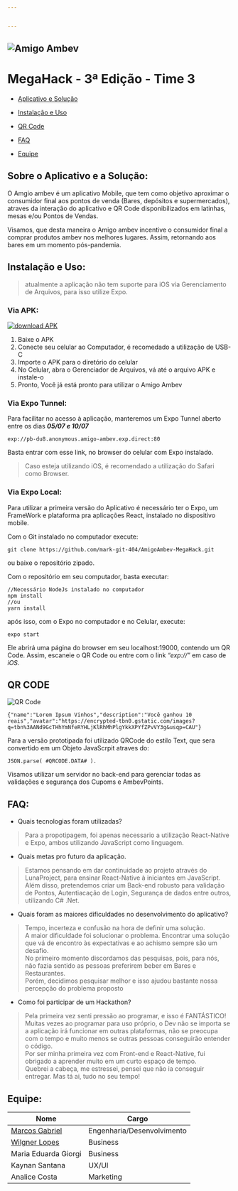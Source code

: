 ```yaml
---


---
```


<h2 id="section"><img src="https://lh3.googleusercontent.com/JYHNkyI0C0K0rEDgxCPu-Pv_dUwxCrl6xMhgHGSuRLGzSnB3o-jiRRYIISDjtCHDXGqijYhFztcW3JF4Q8lpa5YVv_Gp1N_sw5io_5wH94pMGZTh4SmYVTAyauDsH3bLeqKUtBf1vgCBSMgH8yUcbmXP8Cxe1PXx2cDWq6AK8GZO4f3LjuiKkx30XtTwUdG8RxrYtJglk5hSxwwlWq8wIqIsWJmIPv9NesDurxnYL8RwLEusUWsyYN8JpSwTEf0p6QRiLauYjGEs7YKmc-WDxFa0rVRFeZm7rrF93JJYaNDV_Dn2iJO5EBNHj6-A9tkxS-IqvABt_pFP8mC6pB9yGQ9ry73q_kOT6c0DRdDo0qBFrK6KRLOhQADIopR8xmf0q4c2p9QXREWFJfA8cnTLMSj3cPyWI63UEm8j5D32DOVZLkwtPU5M7BouP0vRAJumEgRYRlX6dTAyBwXTVFMEs10OnrJuYOVFQpQ8OI87l8DYwe30S-aGVWbde2Jt4cmHuXOSf47RawryFdI3lcI8az8mHjlB0mG5GY7TSXVX45eXnwIY3QCBBZbIfh_wdE95dyRcUsNuEdl_v5FiqMgPFbSVMxoDGYPipHQnn5_1v4jHaBnfyDoBr87D5nAZfZlj4qJD2-VgbKDKVg9gXZ7aTZjbviUpyzXTxcTHwm0Lig8hRAF7kwBFZtOG54JWLA=w1250-h273-no?authuser=0" alt="Amigo Ambev"></h2>
<h1 id="megahack---3ª-edição---time-3">MegaHack - 3ª Edição - Time 3</h1>
<ul>
<li>
<p><a href="#sobre-o-aplicativo-e-a-solu%C3%A7%C3%A3o">Aplicativo e Solução</a></p>
</li>
<li>
<p><a href="#instala%C3%A7%C3%A3o-e-uso">Instalação e Uso</a></p>
</li>
<li>
<p><a href="#qr-code">QR Code</a></p>
</li>
<li>
<p><a href="#faq">FAQ</a></p>
</li>
<li>
<p><a href="#equipe">Equipe</a></p>
</li>
</ul>
<h2 id="sobre-o-aplicativo-e-a-solução">Sobre o Aplicativo e a Solução:</h2>
<p>O Amgio ambev é um aplicativo Mobile, que tem como objetivo aproximar o consumidor final aos pontos de venda (Bares, depósitos e supermercados), atraves da interação do aplicativo e QR Code disponibilizados em latinhas, mesas e/ou Pontos de Vendas.</p>
<p>Visamos, que desta maneira o Amigo ambev incentive o consumidor final a comprar produtos ambev nos melhores lugares. Assim, retornando aos bares em um momento pós-pandemia.</p>
<h2 id="instalação-e-uso">Instalação e Uso:</h2>
<blockquote>
<p>atualmente a aplicação não tem suporte para iOS via Gerenciamento de Arquivos, para isso utilize Expo.</p>
</blockquote>
<h3 id="via-apk">Via APK:</h3>
<a href="https://docs.google.com/uc?export=download&amp;id=1Ca-L0wbPwjKbUvT-YriRpqnyQ6ie9upb">
  <img src="https://i.imgur.com/Lvltpg8.png" title="Download APK" alt="download APK">
</a>
<ol>
<li>Baixe o APK</li>
<li>Conecte seu celular ao Computador, é recomedado a utilização de USB-C</li>
<li>Importe o APK para o diretório do celular</li>
<li>No Celular, abra o Gerenciador de Arquivos, vá até o arquivo APK e instale-o</li>
<li>Pronto, Você já está pronto para utilizar o Amigo Ambev</li>
</ol>
<h3 id="via-expo-tunnel">Via Expo Tunnel:</h3>
<p>Para facilitar no acesso à aplicação, manteremos um Expo Tunnel aberto entre os dias <em><strong>05/07 e 10/07</strong></em></p>
<pre><code>exp://pb-du8.anonymous.amigo-ambev.exp.direct:80
</code></pre>
<p>Basta entrar com esse link, no browser do celular com Expo instalado.</p>
<blockquote>
<p>Caso esteja utilizando iOS, é recomendado a utilização do Safari como Browser.</p>
</blockquote>
<h3 id="via-expo-local">Via Expo Local:</h3>
<p>Para utilizar a primeira versão do Aplicativo é necessário ter o Expo, um FrameWork e plataforma pra aplicações React, instalado no dispositivo mobile.</p>
<p>Com o Git instalado no computador execute:</p>
<pre><code>git clone https://github.com/mark-git-404/AmigoAmbev-MegaHack.git
</code></pre>
<p>ou baixe o repositório zipado.</p>
<p>Com o repositório em seu computador, basta executar:</p>
<pre><code>//Necessário NodeJs instalado no computador
npm install
//ou
yarn install
</code></pre>
<p>após isso, com o Expo no computador e no Celular, execute:</p>
<pre><code>expo start
</code></pre>
<p>Ele abrirá uma página do browser em seu localhost:19000, contendo um QR Code. Assim, escaneie o QR Code ou entre com o link <em>“exp://”</em> em caso de <em>iOS</em>.</p>
<h2 id="qr-code">QR CODE</h2>
<p><img src="https://lh3.googleusercontent.com/CXa1RKnWbKLIfoAqyZCEROI-7WpbBW0J8T-XldxFP9LyvwL_wYd2sIWsXY7EVZK4Wy8K8DBEycls3oGEiWhkLIRVCQxFl2YSovIGRDBVcQnn9eZ2Lf2FjvjQrxtsWRY3D1aBz1fV7e0WeunUoKHkx7RSRDAGLG3-QlZcuv7kCpsl0vxTKsMHOW-H9Pcic7xHMkbsx3GdNHai0FkGNBDbD_tI1Yt2IFbqBDsLx34LyxCLpDIloWFfitVrabHc47sxdAoA6h92AW5oG7RTDRYVMNUe64xMj9PRYOOhZJYR75eFjW_bbT021T4IXZWibo5sRhCqK0ubLx2HsEYBVCGIVaGVu6qM2p3-JNwn7AQhDRBIOlLV7C4t5-JFM4ua2Y1-pxPNctwQpJit2Bg1dwurAihi_-ihP8evkAGilcDKBofPl23DcQKTtDmAx--lIzuyo8RbKCH_bO2lZyw5FXLE5uPiqhgSXCyZ57CYO9nXECt4hr-i7yXBkXLZ8ERTy15OBKkzAFZkxoh_mLFtlwl9BYXBQNXMOaFIVTnlMQw8N_6UFfR4yIvCzbQrLgSFo87dObWhSmSzw0JIwkchC5451i9EM_xg_AJiksw4XOv06P0oe0GBcnrvppqKUo2_aBhSl1aSfSwCnNZVAKWaylcgqIOnz5eAma8fao-lzcIaSyDH6RpLKeO7UiGbivy51A=w611-h567-no?authuser=0" alt="QR Code"></p>
<pre><code>{"name":"Lorem Ipsum Vinhos","description":"Você ganhou 10 reais","avatar":"https://encrypted-tbn0.gstatic.com/images?q=tbn%3AANd9GcTHhYmNfeRYHLjKlRhMhPlgYkkXPYfZPvVY3g&amp;usqp=CAU"}
</code></pre>
<p>Para a versão prototipada foi utilizado QRCode do estilo Text, que sera convertido em um Objeto JavaScrpit atraves do:</p>
<pre><code>JSON.parse( #QRCODE.DATA# ). 
</code></pre>
<p>Visamos utilizar um servidor no back-end para gerenciar todas as validações e segurança dos Cupoms e AmbevPoints.</p>
<h2 id="faq">FAQ:</h2>
<ul>
<li>Quais tecnologias foram utilizadas?</li>
</ul>
<blockquote>
<p>Para a propotipagem, foi apenas necessario a utilização  React-Native e Expo, ambos utilizando JavaScript como linguagem.</p>
</blockquote>
<ul>
<li>Quais metas pro futuro da aplicação.</li>
</ul>
<blockquote>
<p>Estamos pensando em dar continuidade ao projeto através do LunaProject, para ensinar React-Native à iniciantes em JavaScript.<br>
Além disso, pretendemos criar um Back-end robusto para validação de Pontos, Autentiacação de Login, Segurança de dados entre outros, utilizando C# .Net.</p>
</blockquote>
<ul>
<li>Quais foram as maiores dificuldades no desenvolvimento do aplicativo?</li>
</ul>
<blockquote>
<p>Tempo, incerteza e confusão na hora de definir uma solução.<br>
A maior dificuldade foi solucionar o problema. Encontrar uma solução que vá de encontro às expectativas e ao achismo sempre são um desafio.<br>
No primeiro momento discordamos das pesquisas, pois, para nós, não fazia sentido as pessoas preferirem beber em Bares e Restaurantes.<br>
Porém, decidimos pesquisar melhor e isso ajudou bastante nossa percepção do problema proposto</p>
</blockquote>
<ul>
<li>Como foi participar de um Hackathon?</li>
</ul>
<blockquote>
<p>Pela primeira vez senti pressão ao programar, e isso é FANTÁSTICO!<br>
Muitas vezes ao programar para uso próprio, o Dev não se importa se a aplicação irá funcionar em outras plataformas, não se preocupa com o tempo e muito menos se outras pessoas conseguirão entender o código.<br>
Por ser minha primeira vez com Front-end e React-Native, fui obrigado a aprender muito em um curto espaço de tempo.<br>
Quebrei a cabeça, me estressei, pensei que não ia conseguir entregar. Mas tá ai, tudo no seu tempo!</p>
</blockquote>
<h2 id="equipe">Equipe:</h2>

<table>
<thead>
<tr>
<th>Nome</th>
<th>Cargo</th>
</tr>
</thead>
<tbody>
<tr>
<td><a href="https://github.com/mark-git-404">Marcos Gabriel</a></td>
<td>Engenharia/Desenvolvimento</td>
</tr>
<tr>
<td><a href="https://github.com/wilgnerl">Wilgner Lopes</a></td>
<td>Business</td>
</tr>
<tr>
<td>Maria Eduarda Giorgi</td>
<td>Business</td>
</tr>
<tr>
<td>Kaynan Santana</td>
<td>UX/UI</td>
</tr>
<tr>
<td>Analice Costa</td>
<td>Marketing</td>
</tr>
</tbody>
</table>
